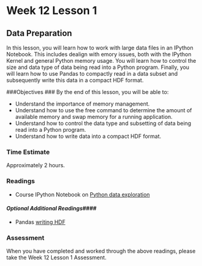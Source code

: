 # Week 12 Lesson 1 #
## Data Preparation ##

In this lesson, you will learn how to work with large data files in an IPython Notebook. This includes dealign with emory issues, both with the IPython Kernel and general Python memory usage. You will learn how to control the size and data type of data being read into a Python program. Finally, you will learn how to use Pandas to compactly read in a data subset and subsequently write this data in a compact HDF format.

###Objectives ###
By the end of this lesson, you will be able to:

- Understand the importance of memory management.
- Understand how to use the free command to determine the amount of available memory and swap memory for a running application.
- Understand how to control the data type and subsetting of data being read into a Python program.
- Understand how to write data into a compact HDF format.

### Time Estimate ###

Approximately 2 hours.

### Readings ####

- Course IPython Notebook on [Python data exploration](notebook/intro2de.ipynb)

#### *Optional Additional Readings*####

- Pandas [writing HDF](http://pandas.pydata.org/pandas-docs/stable/io.html#io-hdf5)

### Assessment ###

When you have completed and worked through the above readings, please take the Week 12 Lesson 1 Assessment.
